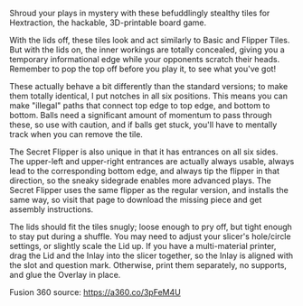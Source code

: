 Shroud your plays in mystery with these befuddlingly stealthy tiles for Hextraction, the hackable, 3D-printable board game.

With the lids off, these tiles look and act similarly to Basic and Flipper Tiles. But with the lids on, the inner workings are totally concealed, giving you a temporary informational edge while your opponents scratch their heads. Remember to pop the top off before you play it, to see what you've got!

These actually behave a bit differently than the standard versions; to make them totally identical, I put notches in all six positions. This means you can make "illegal" paths that connect top edge to top edge, and bottom to bottom. Balls need a significant amount of momentum to pass through these, so use with caution, and if balls get stuck, you'll have to mentally track when you can remove the tile.

The Secret Flipper is also unique in that it has entrances on all six sides. The upper-left and upper-right entrances are actually always usable, always lead to the corresponding bottom edge, and always tip the flipper in that direction, so the sneaky sidegrade enables more advanced plays. The Secret Flipper uses the same flipper as the regular version, and installs the same way, so visit that page to download the missing piece and get assembly instructions.

The lids should fit the tiles snugly; loose enough to pry off, but tight enough to stay put during a shuffle. You may need to adjust your slicer's hole/circle settings, or slightly scale the Lid up. If you have a multi-material printer, drag the Lid and the Inlay into the slicer together, so the Inlay is aligned with the slot and question mark. Otherwise, print them separately, no supports, and glue the Overlay in place.

Fusion 360 source: https://a360.co/3pFeM4U